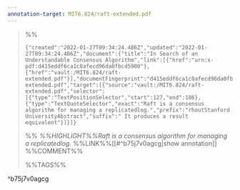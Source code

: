 ```yaml
---
annotation-target: MIT6.824/raft-extended.pdf
---
```




>%%
>```annotation-json
>{"created":"2022-01-27T09:34:24.486Z","updated":"2022-01-27T09:34:24.486Z","document":{"title":"In Search of an Understandable Consensus Algorithm","link":[{"href":"urn:x-pdf:d415eddf6ca1c8afecd96da0fbcd5900"},{"href":"vault:/MIT6.824/raft-extended.pdf"}],"documentFingerprint":"d415eddf6ca1c8afecd96da0fbcd5900"},"uri":"vault:/MIT6.824/raft-extended.pdf","target":[{"source":"vault:/MIT6.824/raft-extended.pdf","selector":[{"type":"TextPositionSelector","start":127,"end":186},{"type":"TextQuoteSelector","exact":"Raft is a consensus algorithm for managing a replicatedlog.","prefix":"rhoutStanford UniversityAbstract","suffix":" It produces a result equivalent"}]}]}
>```
>%%
>*%%HIGHLIGHT%%Raft is a consensus algorithm for managing a replicatedlog.*
>%%LINK%%[[#^b75j7v0agcg|show annotation]]
>%%COMMENT%%
>
>%%TAGS%%
>
^b75j7v0agcg
